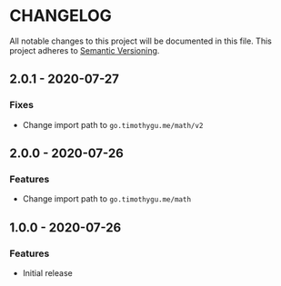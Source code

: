 # CHANGELOG
All notable changes to this project will be documented in this file.
This project adheres to [Semantic Versioning](https://semver.org/spec/v2.0.0.html).

<a name="2.0.0"></a>
## 2.0.1 - 2020-07-27
### Fixes
- Change import path to `go.timothygu.me/math/v2`

<a name="2.0.0"></a>
## 2.0.0 - 2020-07-26
### Features
- Change import path to `go.timothygu.me/math`

<a name="1.0.0"></a>
## 1.0.0 - 2020-07-26
### Features
- Initial release
